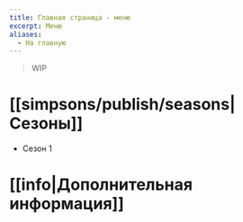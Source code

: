 ```yaml
---
title: Главная страница - меню
excerpt: Меню
aliases:
  - На главную
---
```

> WIP

# [[simpsons/publish/seasons|Сезоны]]
- Сезон 1

# [[info|Дополнительная информация]]
